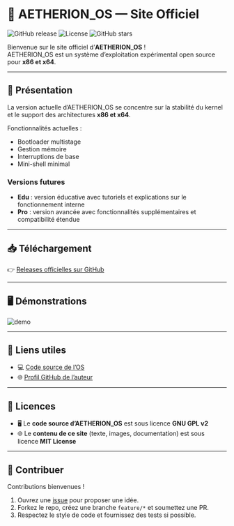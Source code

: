 # 🌌 AETHERION_OS — Site Officiel

![GitHub release](https://img.shields.io/github/v/release/yasscode1234/AETHERION_OS)
![License](https://img.shields.io/badge/License-MIT-blue)
![GitHub stars](https://img.shields.io/github/stars/yasscode1234?style=social)

Bienvenue sur le site officiel d’**AETHERION_OS** !  
AETHERION_OS est un système d’exploitation expérimental open source pour **x86 et x64**.

---

## 🚀 Présentation
La version actuelle d’AETHERION_OS se concentre sur la stabilité du kernel et le support des architectures **x86 et x64**.  

Fonctionnalités actuelles :
- Bootloader multistage
- Gestion mémoire
- Interruptions de base
- Mini-shell minimal

### Versions futures
- **Edu** : version éducative avec tutoriels et explications sur le fonctionnement interne  
- **Pro** : version avancée avec fonctionnalités supplémentaires et compatibilité étendue  

---

## 📥 Téléchargement
👉 [Releases officielles sur GitHub](https://github.com/yasscode1234/AETHERION_OS/releases)

---

## 🖥️ Démonstrations
![demo](./screenshot.png)  


---

## 🔗 Liens utiles
- 💻 [Code source de l’OS](https://github.com/yasscode1234/AETHERION_OS)  
- 🌐 [Profil GitHub de l’auteur](https://github.com/yasscode1234)

---

## 📜 Licences
- 🖥️ Le **code source d’AETHERION_OS** est sous licence **GNU GPL v2**  
- 🌐 Le **contenu de ce site** (texte, images, documentation) est sous licence **MIT License**

---

## 🤝 Contribuer
Contributions bienvenues !  
1. Ouvrez une [issue](https://github.com/yasscode1234/AETHERION_OS/issues) pour proposer une idée.  
2. Forkez le repo, créez une branche `feature/*` et soumettez une PR.  
3. Respectez le style de code et fournissez des tests si possible.
